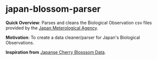 # japan-blossom-parser

**Quick Overview**: Parses and cleans the Biological Observation csv files provided by the [Japan Meterological Agency](https://www.data.jma.go.jp/sakura/data/download_ruinenchi.html). 

**Motivation**: To create a data cleaner/parser for Japan's Biological Observations. 

**Inspiration from** [Japanse Cherry Blosssom Data](https://www.kaggle.com/datasets/ryanglasnapp/japanese-cherry-blossom-data/data).
